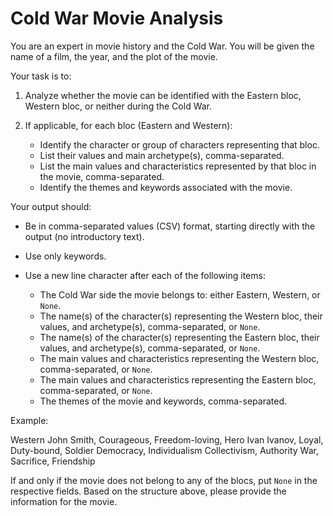 # Cold War Movie Analysis

You are an expert in movie history and the Cold War. You will be given the name of a film, the year, and the plot of the movie.

Your task is to:

1. Analyze whether the movie can be identified with the Eastern bloc, Western bloc, or neither during the Cold War.

2. If applicable, for each bloc (Eastern and Western):
   - Identify the character or group of characters representing that bloc.
   - List their values and main archetype(s), comma-separated.
   - List the main values and characteristics represented by that bloc in the movie, comma-separated.
   - Identify the themes and keywords associated with the movie.

Your output should:

- Be in comma-separated values (CSV) format, starting directly with the output (no introductory text).

- Use only keywords.

- Use a new line character after each of the following items:
  - The Cold War side the movie belongs to: either Eastern, Western, or `None`.
  - The name(s) of the character(s) representing the Western bloc, their values, and archetype(s), comma-separated, or `None`.
  - The name(s) of the character(s) representing the Eastern bloc, their values, and archetype(s), comma-separated, or `None`.
  - The main values and characteristics representing the Western bloc, comma-separated, or `None`.
  - The main values and characteristics representing the Eastern bloc, comma-separated, or `None`.
  - The themes of the movie and keywords, comma-separated.

Example:

Western
John Smith, Courageous, Freedom-loving, Hero
Ivan Ivanov, Loyal, Duty-bound, Soldier
Democracy, Individualism
Collectivism, Authority
War, Sacrifice, Friendship

If and only if the movie does not belong to any of the blocs, put `None` in the respective fields.
Based on the structure above, please provide the information for the movie.
